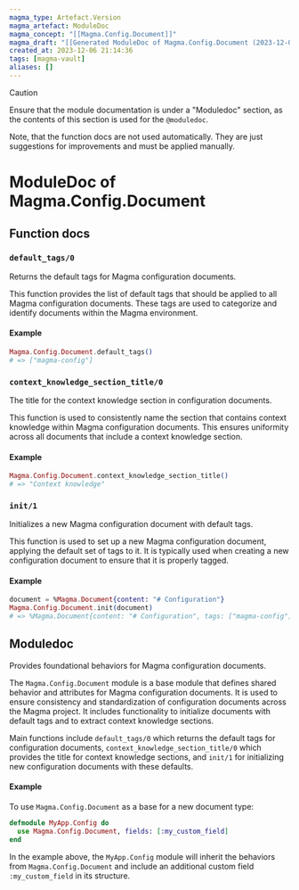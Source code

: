 ```yaml
---
magma_type: Artefact.Version
magma_artefact: ModuleDoc
magma_concept: "[[Magma.Config.Document]]"
magma_draft: "[[Generated ModuleDoc of Magma.Config.Document (2023-12-06T21:12:16)]]"
created_at: 2023-12-06 21:14:36
tags: [magma-vault]
aliases: []
---
```


>[!caution]
>Ensure that the module documentation is under a "Moduledoc" section, as the contents of this section is used for the `@moduledoc`.
>
>Note, that the function docs are not used automatically. They are just suggestions for improvements and must be applied manually.

# ModuleDoc of Magma.Config.Document

## Function docs

### `default_tags/0`

Returns the default tags for Magma configuration documents.

This function provides the list of default tags that should be applied to all
Magma configuration documents. These tags are used to categorize and identify
documents within the Magma environment.

#### Example

```elixir
Magma.Config.Document.default_tags()
# => ["magma-config"]
```

### `context_knowledge_section_title/0`

The title for the context knowledge section in configuration documents.

This function is used to consistently name the section that contains context
knowledge within Magma configuration documents. This ensures uniformity across
all documents that include a context knowledge section.

#### Example

```elixir
Magma.Config.Document.context_knowledge_section_title()
# => "Context knowledge"
```

### `init/1`

Initializes a new Magma configuration document with default tags.

This function is used to set up a new Magma configuration document, applying the
default set of tags to it. It is typically used when creating a new
configuration document to ensure that it is properly tagged.

#### Example

```elixir
document = %Magma.Document{content: "# Configuration"}
Magma.Config.Document.init(document)
# => %Magma.Document{content: "# Configuration", tags: ["magma-config"]}
```

## Moduledoc

Provides foundational behaviors for Magma configuration documents.

The `Magma.Config.Document` module is a base module that defines shared behavior
and attributes for Magma configuration documents. It is used to ensure
consistency and standardization of configuration documents across the Magma
project. It includes functionality to initialize documents with default tags and
to extract context knowledge sections.

Main functions include `default_tags/0` which returns the default tags for
configuration documents, `context_knowledge_section_title/0` which provides the
title for context knowledge sections, and `init/1` for initializing new
configuration documents with these defaults.

#### Example

To use `Magma.Config.Document` as a base for a new document type:

```elixir
defmodule MyApp.Config do
  use Magma.Config.Document, fields: [:my_custom_field]
end
```

In the example above, the `MyApp.Config` module will inherit the behaviors from
`Magma.Config.Document` and include an additional custom field `:my_custom_field`
in its structure.
